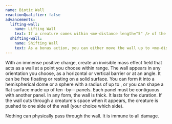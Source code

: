 ```yaml
---
name: Biotic Wall
reactionQualifier: false
advancements:
  lifting-wall:
    name: Lifting Wall
    text: If a creature comes within <me-distance length="5" /> of the wall, you can use your reaction to make a pocket of negatively charged space near the creature's location. It must pass a Strength saving throw or become lifted until the end of your next turn.
  shifting-wall:
    name: Shifting Wall
    text: As a bonus action, you can either move the wall up to <me-distance length="15" /> in any direction, rotate the wall up to 180 degrees, or reshape the wall within the parameters listed above.
---
```

With an immense positive charge, create an invisible mass effect field that acts as a wall at a point you choose within
range. The wall appears in any orientation you choose, as a horizontal or vertical barrier or at an angle. It can be free
floating or resting on a solid surface. You can form it into a hemispherical dome or a sphere with a radius of up to <me-distance length="10" />,
or you can shape a flat surface made up of ten <me-distance length="10" adj/>-by-<me-distance length="10" adj/>- panels. 
Each panel must be contiguous with another panel. In any form, the wall is <me-distance length="1" tiny /> thick. 
It lasts for the duration. If the wall cuts through a creature's space when it appears, the
creature is pushed to one side of the wall (your choice which side).

Nothing can physically pass through the wall. It is immune to all damage.
